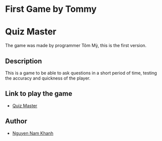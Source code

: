 # First Game by Tommy
# Quiz Master
The game was made by programmer Tôm Mỳ, this is the first version.
## Description
This is a game to be able to ask questions in a short period of time, testing the accuracy and quickness of the player.
## Link to play the game
- [Quiz Master](https://play.unity.com/en/games/d69a713c-4839-4aeb-8b73-ce0a61c54e3a/quiz-master-made-by-khanh)
## Author
- [Nguyen Nam Khanh](NguyenNamKhanh)
